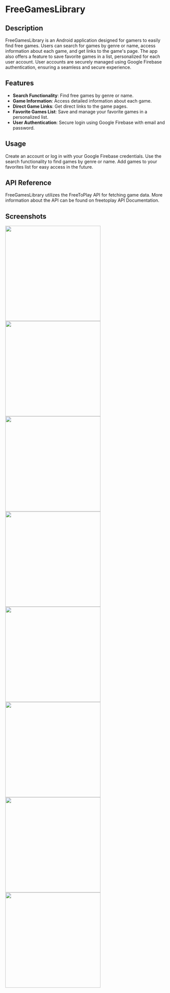 # FreeGamesLibrary

## Description
FreeGamesLibrary is an Android application designed for gamers to easily find free games. Users can search for games by genre or name, access information about each game, and get links to the game's page. The app also offers a feature to save favorite games in a list, personalized for each user account. User accounts are securely managed using Google Firebase authentication, ensuring a seamless and secure experience.

## Features
- **Search Functionality**: Find free games by genre or name.
- **Game Information**: Access detailed information about each game.
- **Direct Game Links**: Get direct links to the game pages.
- **Favorite Games List**: Save and manage your favorite games in a personalized list.
- **User Authentication**: Secure login using Google Firebase with email and password.
  
## Usage
Create an account or log in with your Google Firebase credentials. Use the search functionality to find games by genre or name. Add games to your favorites list for easy access in the future.

## API Reference
FreeGamesLibrary utilizes the FreeToPlay API for fetching game data. More information about the API can be found on freetoplay API Documentation.

## Screenshots

<img src="https://github.com/SaharYehezkel/FreeGamesLibrary/assets/36640987/8a13614f-7ddf-4d2e-babc-6fa30fad71ce" width="300">
<img src="https://github.com/SaharYehezkel/FreeGamesLibrary/assets/36640987/03e9f3a8-80cb-407a-9d3a-e86b4377bc5b" width="300">
<img src="https://github.com/SaharYehezkel/FreeGamesLibrary/assets/36640987/c0de812c-1a31-40f9-9894-a6ccb0b39935" width="300">
<img src="https://github.com/SaharYehezkel/FreeGamesLibrary/assets/36640987/8b622fab-395e-4dea-a1c9-9bf6057fbf2a" width="300">
<img src="https://github.com/SaharYehezkel/FreeGamesLibrary/assets/36640987/11425558-10f5-4c8f-a3a4-cf6faec10cdb" width="300">
<img src="https://github.com/SaharYehezkel/FreeGamesLibrary/assets/36640987/8d739f71-ccad-49e7-aacf-9fa44c28fe97" width="300">
<img src="https://github.com/SaharYehezkel/FreeGamesLibrary/assets/36640987/07e49f98-7902-4560-9774-4e0035716fd4" width="300">
<img src="https://github.com/SaharYehezkel/FreeGamesLibrary/assets/36640987/ead193ce-e673-4dd6-9c71-4dbfb46b6731" width="300">
